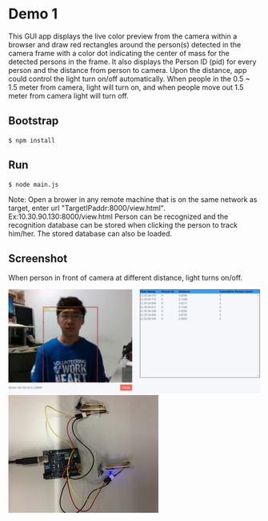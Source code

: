# Demo 1

This GUI app displays the live color preview from the camera within a browser and draw red rectangles around the person(s) detected in the camera frame with a color dot indicating the center of mass for the detected persons in the frame. It also displays the Person ID (pid) for every person and the distance from person to camera. Upon the distance, app could control the light turn on/off automatically.
When people in the 0.5 ~ 1.5 meter from camera, light will turn on, and when people move out 1.5 meter from camera light will turn off.

## Bootstrap

```
$ npm install
```

## Run

```
$ node main.js
```

Note: Open a brower in any remote machine that is on the same network as target, enter url "TargetIPaddr:8000/view.html". Ex:10.30.90.130:8000/view.html
Person can be recognized and the recognition database can be stored when clicking the person to track him/her. The stored database can also be loaded.

## Screenshot

When person in front of camera at different distance, light turns on/off.

<img width="600" alt="Image" src="../doc/demo1/demo1_browser_ONE.png">
<img width="300" alt="Image" src="../doc/demo1/demo1_light.png">
